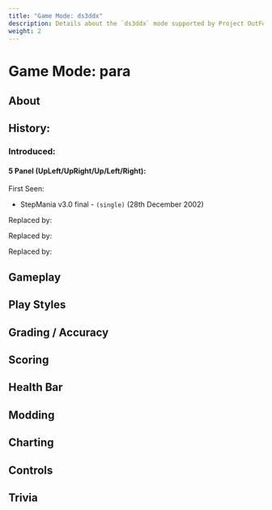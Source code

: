 ```yaml
---
title: "Game Mode: ds3ddx"
description: Details about the `ds3ddx` mode supported by Project OutFox.
weight: 2
---
```


# Game Mode: para

<!--
insert picture of gameplay 
-->

## About

## History:


### Introduced:
#### 5 Panel (UpLeft/UpRight/Up/Left/Right):

First Seen:
 * StepMania v3.0 final - ``(single)`` (28th December 2002) 

Replaced by:


Replaced by:


Replaced by:



## Gameplay

## Play Styles

## Grading / Accuracy

## Scoring

## Health Bar

## Modding

## Charting

## Controls

## Trivia

